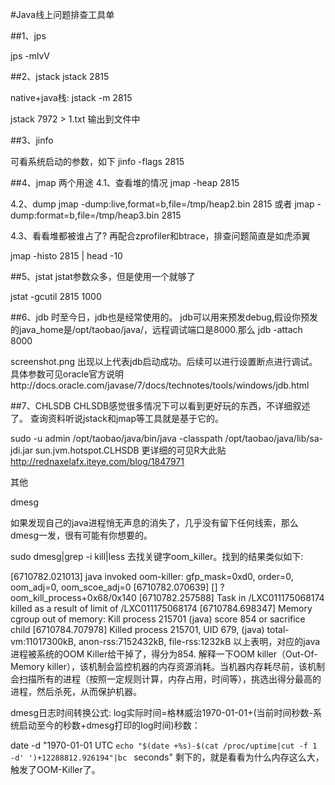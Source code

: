 #Java线上问题排查工具单


##1、jps

jps -mlvV

##2、jstack
jstack 2815

native+java栈:
jstack -m 2815

jstack 7972 > 1.txt  输出到文件中

##3、jinfo

可看系统启动的参数，如下
jinfo -flags 2815

##4、jmap
两个用途
4.1、查看堆的情况
jmap -heap 2815

4.2、dump
jmap -dump:live,format=b,file=/tmp/heap2.bin 2815
或者
jmap -dump:format=b,file=/tmp/heap3.bin 2815

4.3、看看堆都被谁占了? 再配合zprofiler和btrace，排查问题简直是如虎添翼

jmap -histo 2815 | head -10


##5、jstat
jstat参数众多，但是使用一个就够了

jstat -gcutil 2815 1000 

##6、jdb
时至今日，jdb也是经常使用的。 
jdb可以用来预发debug,假设你预发的java_home是/opt/taobao/java/，远程调试端口是8000.那么
jdb -attach 8000

screenshot.png
出现以上代表jdb启动成功。后续可以进行设置断点进行调试。
具体参数可见oracle官方说明http://docs.oracle.com/javase/7/docs/technotes/tools/windows/jdb.html

##7、CHLSDB
CHLSDB感觉很多情况下可以看到更好玩的东西，不详细叙述了。 查询资料听说jstack和jmap等工具就是基于它的。

sudo -u admin /opt/taobao/java/bin/java -classpath /opt/taobao/java/lib/sa-jdi.jar sun.jvm.hotspot.CLHSDB
更详细的可见R大此贴
http://rednaxelafx.iteye.com/blog/1847971







其他

dmesg

如果发现自己的java进程悄无声息的消失了，几乎没有留下任何线索，那么dmesg一发，很有可能有你想要的。

sudo dmesg|grep -i kill|less
去找关键字oom_killer。找到的结果类似如下:

[6710782.021013] java invoked oom-killer: gfp_mask=0xd0, order=0, oom_adj=0, oom_scoe_adj=0
[6710782.070639] [<ffffffff81118898>] ? oom_kill_process+0x68/0x140 
[6710782.257588] Task in /LXC011175068174 killed as a result of limit of /LXC011175068174 
[6710784.698347] Memory cgroup out of memory: Kill process 215701 (java) score 854 or sacrifice child 
[6710784.707978] Killed process 215701, UID 679, (java) total-vm:11017300kB, anon-rss:7152432kB, file-rss:1232kB
以上表明，对应的java进程被系统的OOM Killer给干掉了，得分为854.
解释一下OOM killer（Out-Of-Memory killer），该机制会监控机器的内存资源消耗。当机器内存耗尽前，该机制会扫描所有的进程（按照一定规则计算，内存占用，时间等），挑选出得分最高的进程，然后杀死，从而保护机器。

dmesg日志时间转换公式:
log实际时间=格林威治1970-01-01+(当前时间秒数-系统启动至今的秒数+dmesg打印的log时间)秒数：

date -d "1970-01-01 UTC `echo "$(date +%s)-$(cat /proc/uptime|cut -f 1 -d' ')+12288812.926194"|bc ` seconds"
剩下的，就是看看为什么内存这么大，触发了OOM-Killer了。

